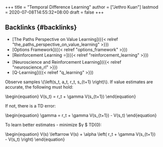 +++
title = "Temporal Difference Learning"
author = ["Jethro Kuan"]
lastmod = 2020-07-08T14:55:32+08:00
draft = false
+++

## Backlinks {#backlinks}

- [The Paths Perspective on Value Learning]({{< relref "the_paths_perspective_on_value_learning" >}})
- [Options Framework]({{< relref "options_framework" >}})
- [Reinforcement Learning ⭐]({{< relref "reinforcement_learning" >}})
- [Neuroscience and Reinforcement Learning]({{< relref "neuroscience_rl" >}})
- [Q-Learning]({{< relref "q_learning" >}})

Observe samples \\(\left(s_t, a_t, r_t, s\_{t+1} \right)\\). If value
estimates are accurate, the following must hold:

\begin{equation}
V(s_t) = r_t + \gamma V(s\_{t+1})
\end{equation}

If not, there is a TD error:

\begin{equation}
\gamma = r_t + \gamma V(s\_{t+1}) - V(s_t)
\end{equation}

To learn better estimates - minimize $&gamma; $ TD(0):

\begin{equation}
V(s) \leftarrow V(s) + \alpha \left( r_t + \gamma V(s\_{t+1}) - V(s_t) \right)
\end{equation}
